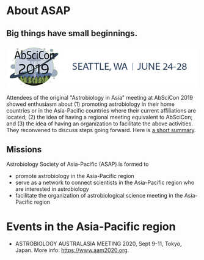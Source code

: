 # About ASAP

## Big things have small beginnings.

![Image of AbSciCon2019 logo](/images/AbSciCon2019_logo.jpg)

Attendees of the original "Astrobiology in Asia" meeting at AbSciCon 2019 showed enthusiasm about (1) promoting astrobiology in their home countries or in the Asia-Pacific countries where their current affiliations are located; (2) the idea of having a regional meeting equivalent to AbSciCon; and (3) the idea of having an organization to facilitate the above activities. They reconvened to discuss steps going forward. Here is <a href="/pdfs/AbSciCon_AsiaPacific_20190628_v2.pdf">a short summary</a>.

## Missions

Astrobiology Society of Asia-Pacific (ASAP) is formed to
* promote astrobiology in the Asia-Pacific region
* serve as a network to connect scientists in the Asia-Pacific region who are interested in astrobiology
* facilitate the organization of astrobiological science meeting in the Asia-Pacific region

# Events in the Asia-Pacific region
* ASTROBIOLOGY AUSTRALASIA MEETING 2020, Sept 9-11, Tokyo, Japan. More info: <a href="https://www.aam2020.org/">https://www.aam2020.org</a>.
